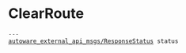 # ClearRoute

<div class="highlight"><pre><code>---
<a href="../../../autoware_external_api_msgs/msg/ResponseStatus">autoware_external_api_msgs/ResponseStatus</a> status
</code></pre></div>
